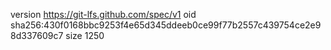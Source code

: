 version https://git-lfs.github.com/spec/v1
oid sha256:430f0168bbc9253f4e65d345ddeeb0ce99f77b2557c439754ce2e98d337609c7
size 1250
